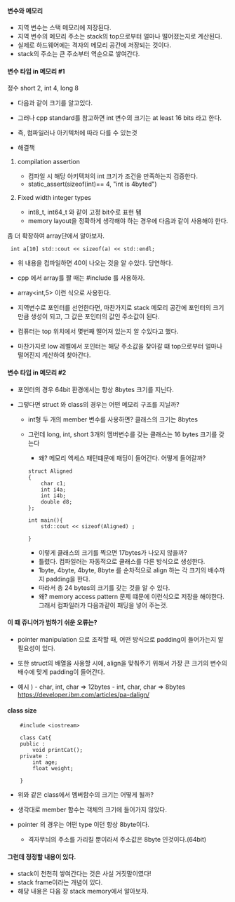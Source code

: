 #### 변수와 메모리
- 지역 변수는 스택 메모리에 저장된다.
- 지역 변수의 메모리 주소는 stack의 top으로부터 얼마나 떨어졌는지로 계산된다.
- 실제로 하드웨어에는 격자의 메모리 공간에 저장되는 것이다.
- stack의 주소는 큰 주소부터 역순으로 쌓여간다.

#### 변수 타입 in 메모리 #1

정수 short 2, int 4, long 8

- 다음과 같이 크기를 알고있다.
- 그러나 cpp standard를 참고하면 int 변수의 크기는 at least 16 bits 라고 한다.
- 즉, 컴파일러나 아키텍처에 따라 다를 수 있는것

- 해결책
1. compilation assertion

   - 컴파일 시 해당 아키텍처의 int 크기가 조건을 만족하는지 검증한다.
   - static_assert(sizeof(int)== 4, "int is 4byted")

2. Fixed width integer types
   - int8_t, int64_t 와 같이 고정 bit수로 표현 됌
   - memory layout을 정확하게 생각해야 하는 경우에 다음과 같이 사용해야 한다.

좀 더 확장하여 array단에서 알아보자.

```
 int a[10] std::cout << sizeof(a) << std::endl;
```

- 위 내용을 컴파일하면 40이 나오는 것을 알 수있다. 당연하다.
- cpp 에서 array를 짤 때는 #include <array> 를 사용하자.
- array<int,5> 이런 식으로 사용한다.

- 지역변수로 포인터를 선언한다면, 마찬가지로 stack 메모리 공간에 포인터의 크기만큼 생성이 되고, 그 값은 포인터의 값인 주소값이 된다.

- 컴퓨터는 top 위치에서 몇번째 떨어져 있는지 알 수있다고 했다.
- 마찬가지로 low 레벨에서 포인터는 해당 주소값을 찾아갈 떄 top으로부터 얼마나 떨어진지 계산하여 찾아간다.

#### 변수 타입 in 메모리 #2

- 포인터의 경우 64bit 환경에서는 항상 8bytes 크기를 지닌다.

- 그렇다면 struct 와 class의 경우는 어떤 메모리 구조를 지닐까?

  - int형 두 개의 member 변수를 사용하면? 클래스의 크기는 8bytes
  - 그런데 long, int, short 3개의 멤버변수를 갖는 클래스는 16 bytes 크기를 갖는다

    - 왜? 메모리 액세스 패턴떄문에 패딩이 들어간다. 어떻게 들어갈까?

    ```
    struct Aligned
    {
        char c1;
        int i4a;
        int i4b;
        double d8;
    };

    int main(){
        std::cout << sizeof(Aligned) ;

    }
    ```

    - 이렇게 클래스의 크기를 찍으면 17bytes가 나오지 않을까?
    - 틀렸다. 컴파일러는 자동적으로 클래스를 다른 방식으로 생성한다.
    - 1byte, 4byte, 4byte, 8byte 를 순차적으로 align 하는 각 크기의 배수까지 padding을 한다.
    - 따라서 총 24 bytes의 크기를 갖는 것을 알 수 있다.
    - 왜? memory access pattern 문제 떄문에 이런식으로 저장을 해야한다. 그래서 컴파일러가 다음과같이 패딩을 넣어 주는것.

#### 이 떄 쥬니어가 범하기 쉬운 오류는?

  - pointer manipulation 으로 조작할 때, 어떤 방식으로 padding이 들어가는지 알 필요성이 있다.

  - 또한 struct의 배열을 사용할 시에, align을 맞춰주기 위해서 가장 큰 크기의 변수의 배수에 맞게 padding이 들어간다.

  - 예시 ) - char, int, char => 12bytes - int, char, char => 8bytes
    https://developer.ibm.com/articles/pa-dalign/

#### class size

```
    #include <iostream>

    class Cat{
    public :
        void printCat();
    private :
        int age;
        float weight;

    }
```

- 위와 같은 class에서 멤버함수의 크기는 어떻게 될까?
- 생각대로 member 함수는 객체의 크기에 들어가지 않았다.

- pointer 의 경우는 어떤 type 이던 항상 8byte이다.
  - 격자무늬의 주소를 가리킬 뿐이라서 주소값은 8byte 인것이다.(64bit)

#### 그런데 정정할 내용이 있다.

- stack이 천천히 쌓여간다는 것은 사실 거짓말이였다!
- stack frame이라는 개념이 있다.
- 해당 내용은 다음 장 stack memory에서 알아보자.